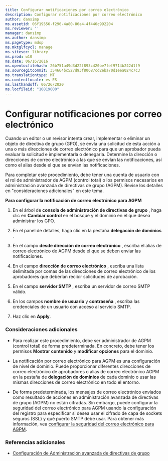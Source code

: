 ```yaml
---
title: Configurar notificaciones por correo electrónico
description: Configurar notificaciones por correo electrónico
author: dansimp
ms.assetid: 06f19556-f296-4a80-86a4-4f446c992204
ms.reviewer: ''
manager: dansimp
ms.author: dansimp
ms.pagetype: mdop
ms.mktglfcycl: manage
ms.sitesec: library
ms.prod: w10
ms.date: 06/16/2016
ms.openlocfilehash: 26b751a49d3d22f893c420be7fef9714b242d1f9
ms.sourcegitcommit: 354664bc527d93f80687cd2eba70d1eea024c7c3
ms.translationtype: MT
ms.contentlocale: es-ES
ms.lasthandoff: 06/26/2020
ms.locfileid: "10819000"
---
```

# Configurar notificaciones por correo electrónico


Cuando un editor o un revisor intenta crear, implementar o eliminar un objeto de directiva de grupo (GPO), se envía una solicitud de esta acción a una o más direcciones de correo electrónico para que un aprobador pueda evaluar la solicitud e implementarla o denegarla. Determine la dirección o direcciones de correo electrónico a las que se envían las notificaciones, así como el alias desde el que se envían las notificaciones.

Para completar este procedimiento, debe tener una cuenta de usuario con el rol de administrador de AGPM (control total) o los permisos necesarios en administración avanzada de directivas de grupo (AGPM). Revise los detalles en "consideraciones adicionales" en este tema.

**Para configurar la notificación de correo electrónico para AGPM**

1.  En el árbol de **consola de administración de directivas de grupo** , haga clic en **Cambiar control** en el bosque y el dominio en el que desea administrar los GPO.

2.  En el panel de detalles, haga clic en la pestaña **delegación de dominios** .

3.  En el campo **desde dirección de correo electrónico** , escriba el alias de correo electrónico de AGPM desde el que se deben enviar las notificaciones.

4.  En el campo **dirección de correo electrónico** , escriba una lista delimitada por comas de las direcciones de correo electrónico de los aprobadores que deberían recibir solicitudes de aprobación.

5.  En el campo **servidor SMTP** , escriba un servidor de correo SMTP válido.

6.  En los campos **nombre de usuario** y **contraseña** , escriba las credenciales de un usuario con acceso al servicio SMTP.

7.  Haz clic en **Apply**.

### Consideraciones adicionales

-   Para realizar este procedimiento, debe ser administrador de AGPM (control total) de forma predeterminada. En concreto, debe tener los permisos **Mostrar contenido** y **modificar opciones** para el dominio.

-   La notificación por correo electrónico para AGPM es una configuración de nivel de dominio. Puede proporcionar diferentes direcciones de correo electrónico de aprobadores o alias de correo electrónico AGPM en la pestaña de **delegación de dominios** de cada dominio o usar las mismas direcciones de correo electrónico en todo el entorno.

-   De forma predeterminada, los mensajes de correo electrónico enviados como resultado de acciones en administración avanzada de directivas de grupo (AGPM) no están cifradas. Sin embargo, puede configurar la seguridad del correo electrónico para AGPM usando la configuración del registro para especificar si desea usar el cifrado de capa de sockets seguros (SSL) y qué puerto SMTP debe usar. Para obtener más información, vea [configurar la seguridad del correo electrónico para AGPM](configure-e-mail-security-for-agpm-agpm40.md).

### Referencias adicionales

-   [Configuración de Administración avanzada de directivas de grupo](configuring-advanced-group-policy-management-agpm40.md)

 

 





